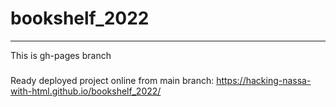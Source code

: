 # bookshelf_2022

---
This is gh-pages branch


#####
Ready deployed project online from main branch:
https://hacking-nassa-with-html.github.io/bookshelf_2022/
